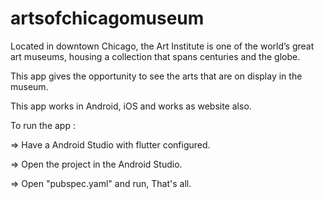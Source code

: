 # artsofchicagomuseum

Located in downtown Chicago, the Art Institute is one of the world’s great art museums, housing a collection that spans centuries and the globe.

This app gives the opportunity to see the arts that are on display in the museum.

This app works in Android, iOS and works as website also.

To run the app :

=> Have a Android Studio with flutter configured.

=> Open the project in the Android Studio.

=> Open "pubspec.yaml" and run, That's all.

